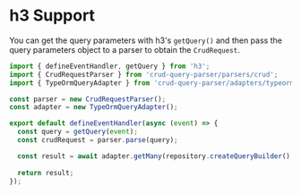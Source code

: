# h3 Support

You can get the query parameters with h3's `getQuery()` and then pass the query parameters object to a parser to obtain the `CrudRequest`.

```ts
import { defineEventHandler, getQuery } from 'h3';
import { CrudRequestParser } from 'crud-query-parser/parsers/crud';
import { TypeOrmQueryAdapter } from 'crud-query-parser/adapters/typeorm';

const parser = new CrudRequestParser();
const adapter = new TypeOrmQueryAdapter();

export default defineEventHandler(async (event) => {
  const query = getQuery(event);
  const crudRequest = parser.parse(query);

  const result = await adapter.getMany(repository.createQueryBuilder(), crudRequest);
  
  return result;
});
```
